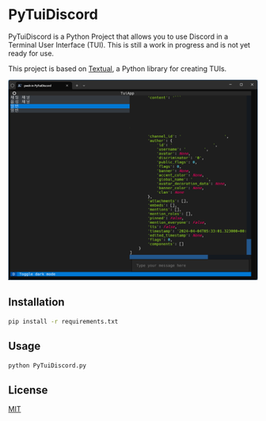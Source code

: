 # PyTuiDiscord

PyTuiDiscord is a Python Project that allows you to use Discord in a Terminal User Interface (TUI).
This is still a work in progress and is not yet ready for use.

This project is based on [Textual](https://textual.textualize.io/), a Python library for creating TUIs.

![Test](./__temp__/test_display.png)

## Installation

```bash
pip install -r requirements.txt
```

## Usage

```bash
python PyTuiDiscord.py
```

## License
[MIT](https://choosealicense.com/licenses/mit/)